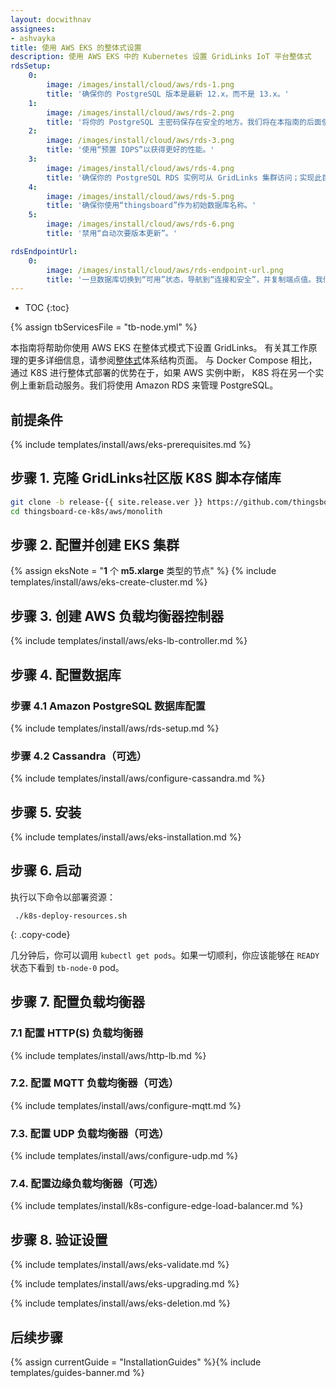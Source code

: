 ```yaml
---
layout: docwithnav
assignees:
- ashvayka
title: 使用 AWS EKS 的整体式设置
description: 使用 AWS EKS 中的 Kubernetes 设置 GridLinks IoT 平台整体式
rdsSetup:
    0:
        image: /images/install/cloud/aws/rds-1.png
        title: '确保你的 PostgreSQL 版本是最新 12.x，而不是 13.x。'
    1:
        image: /images/install/cloud/aws/rds-2.png
        title: '将你的 PostgreSQL 主密码保存在安全的地方。我们将在本指南的后面使用它，用 YOUR_RDS_PASSWORD 表示。'
    2:
        image: /images/install/cloud/aws/rds-3.png
        title: '使用“预置 IOPS”以获得更好的性能。'
    3:
        image: /images/install/cloud/aws/rds-4.png
        title: '确保你的 PostgreSQL RDS 实例可从 GridLinks 集群访问；实现此目的最简单的方法是在同一个 VPC 中部署 PostgreSQL RDS 实例，并使用“eksctl-thingsboard-cluster-ClusterSharedNodeSecurityGroup-*”安全组。'
    4:
        image: /images/install/cloud/aws/rds-5.png
        title: '确保你使用“thingsboard”作为初始数据库名称。'
    5:
        image: /images/install/cloud/aws/rds-6.png
        title: '禁用“自动次要版本更新”。'

rdsEndpointUrl:
    0:
        image: /images/install/cloud/aws/rds-endpoint-url.png
        title: '一旦数据库切换到“可用”状态，导航到“连接和安全”，并复制端点值。我们将在本指南的后面使用它，用 **YOUR_RDS_ENDPOINT_URL** 表示。'
---
```


* TOC
{:toc}

{% assign tbServicesFile = "tb-node.yml" %}

本指南将帮助你使用 AWS EKS 在整体式模式下设置 GridLinks。
有关其工作原理的更多详细信息，请参阅[整体式](/docs/reference/monolithic/)体系结构页面。
与 Docker Compose 相比，通过 K8S 进行整体式部署的优势在于，如果 AWS 实例中断，
K8S 将在另一个实例上重新启动服务。我们将使用 Amazon RDS 来管理 PostgreSQL。

## 前提条件

{% include templates/install/aws/eks-prerequisites.md %}

## 步骤 1. 克隆 GridLinks社区版 K8S 脚本存储库

```bash
git clone -b release-{{ site.release.ver }} https://github.com/thingsboard/thingsboard-ce-k8s.git
cd thingsboard-ce-k8s/aws/monolith
```

## 步骤 2. 配置并创建 EKS 集群

{% assign eksNote = "**1** 个 **m5.xlarge** 类型的节点" %}
{% include templates/install/aws/eks-create-cluster.md %}

## 步骤 3. 创建 AWS 负载均衡器控制器

{% include templates/install/aws/eks-lb-controller.md %}

## 步骤 4. 配置数据库

### 步骤 4.1 Amazon PostgreSQL 数据库配置

{% include templates/install/aws/rds-setup.md %}

### 步骤 4.2 Cassandra（可选）

{% include templates/install/aws/configure-cassandra.md %}

## 步骤 5. 安装

{% include templates/install/aws/eks-installation.md %}

## 步骤 6. 启动

执行以下命令以部署资源：

```
 ./k8s-deploy-resources.sh
```
{: .copy-code}

几分钟后，你可以调用 `kubectl get pods`。如果一切顺利，你应该能够在 `READY` 状态下看到 `tb-node-0` pod。

## 步骤 7. 配置负载均衡器

### 7.1 配置 HTTP(S) 负载均衡器

{% include templates/install/aws/http-lb.md %}

### 7.2. 配置 MQTT 负载均衡器（可选）

{% include templates/install/aws/configure-mqtt.md %}

### 7.3. 配置 UDP 负载均衡器（可选）

{% include templates/install/aws/configure-udp.md %}

### 7.4. 配置边缘负载均衡器（可选）

{% include templates/install/k8s-configure-edge-load-balancer.md %}

## 步骤 8. 验证设置

{% include templates/install/aws/eks-validate.md %}

{% include templates/install/aws/eks-upgrading.md %}

{% include templates/install/aws/eks-deletion.md %}

## 后续步骤

{% assign currentGuide = "InstallationGuides" %}{% include templates/guides-banner.md %}